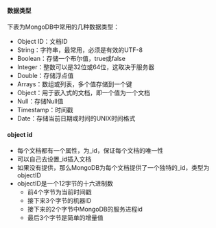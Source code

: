 #### 数据类型
下表为MongoDB中常用的几种数据类型：
+ Object ID：文档ID
+ String：字符串，最常用，必须是有效的UTF-8
+ Boolean：存储一个布尔值，true或false
+ Integer：整数可以是32位或64位，这取决于服务器
+ Double：存储浮点值
+ Arrays：数组或列表，多个值存储到一个键
+ Object：用于嵌入式的文档，即一个值为一个文档
+ Null：存储Null值
+ Timestamp：时间戳
+ Date：存储当前日期或时间的UNIX时间格式

#### object id
+ 每个文档都有一个属性，为_id，保证每个文档的唯一性
+ 可以自己去设置_id插入文档
+ 如果没有提供，那么MongoDB为每个文档提供了一个独特的_id，类型为objectID
+ objectID是一个12字节的十六进制数
    + 前4个字节为当前时间戳
    + 接下来3个字节的机器ID
    + 接下来的2个字节中MongoDB的服务进程id
    + 最后3个字节是简单的增量值
